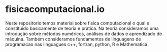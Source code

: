 # fisicacomputacional.io
Neste repositorio temos material sobre fisica computacional o qual e constituido basicamente de teoria e pratica. Na teoria consideramos uma introdução sobre métodos numéricos, análises de dados e aprendizado de máquina.
Também consideramos fundamentos de linguagens de programacao nas linguagues c++, fortran, python, R e Mathematica.
